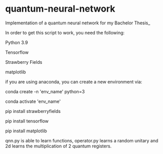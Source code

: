 # quantum-neural-network
Implementation of a quantum neural network for my Bachelor Thesis_

In order to get this script to work, you need the following:

Python 3.9

Tensorflow

Strawberry Fields

matplotlib


if you are using anaconda,
you can create a new environment via:


conda create -n 'env_name' python=3

conda activate 'env_name'

pip install strawberryfields

pip install tensorflow

pip install matplotlib

qnn.py is able to learn functions, 
operator.py learns a random unitary
and 2d learns the multiplication of 2 quantum registers.
